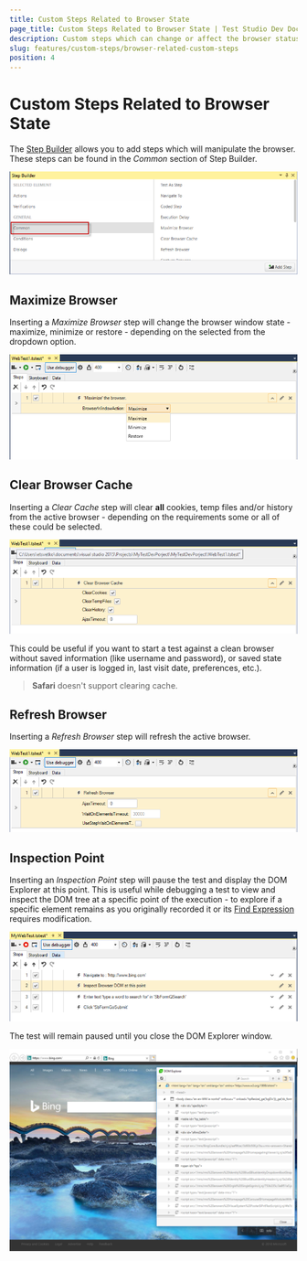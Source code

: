 ```yaml
---
title: Custom Steps Related to Browser State
page_title: Custom Steps Related to Browser State | Test Studio Dev Documentation
description: Custom steps which can change or affect the browser status. 
slug: features/custom-steps/browser-related-custom-steps
position: 4
---
```

# Custom Steps Related to Browser State

The <a href="/features/recorder/step-builder" target="_blank">Step Builder</a> allows you to add steps which will manipulate the browser. These steps can be found in the _Common_ section of Step Builder.

![Common Section](images/step-builder-common.png)

## Maximize Browser

Inserting a _Maximize Browser_ step will change the browser window state - maximize, minimize or restore - depending on the selected from the dropdown option.

![Maximize Browser Step](images/maximize-browser.png)

## Clear Browser Cache

Inserting a _Clear Cache_ step will clear __all__ cookies, temp files and/or history from the active browser - depending on the requirements some or all of these could be selected.

![Clear Cache Step](images/clear-browser-cache.png)

This could be useful if you want to start a test against a clean browser without saved information (like username and password), or saved state information (if a user is logged in, last visit date, preferences, etc.).

> __Safari__ doesn't support clearing cache.

## Refresh Browser

Inserting a _Refresh Browser_ step will refresh the active browser.

![Browser Refresh Step](images/refresh-browser.png)

## Inspection Point

Inserting an _Inspection Point_ step will pause the test and display the DOM Explorer at this point. This is useful while debugging a test to view and inspect the DOM tree at a specific point of the execution - to explore if a specific element remains as you originally recorded it or its <a href="/features/elements-explorer/find-element" target="_blank">Find Expression</a> requires modification.

![Inspect Browser DOM Step](images/inspect-dom-step.png)

The test will remain paused until you close the DOM Explorer window.

![DOM Window at Paused Test](images/inspect-dom-test-paused.png)

